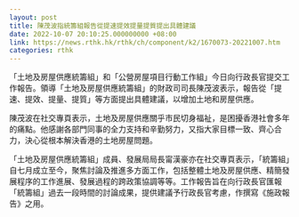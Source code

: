 ```yaml
---
layout: post
title: 陳茂波指統籌組報告從提速提效提量提質提出具體建議
date: 2022-10-07 20:10:25.000000000 +08:00
link: https://news.rthk.hk/rthk/ch/component/k2/1670073-20221007.htm
categories: rthk
---
```


「土地及房屋供應統籌組」和「公營房屋項目行動工作組」今日向行政長官提交工作報告。領導「土地及房屋供應統籌組」的財政司司長陳茂波表示，報告從「提速、提效、提量、提質」等方面提出具體建議，以增加土地和房屋供應。

陳茂波在社交專頁表示，土地及房屋供應關乎市民切身福祉，是困擾香港社會多年的痛點。他感謝各部門同事的全力支持和辛勤努力，又指大家目標一致、齊心合力，決心從根本解決香港的土地房屋問題。

「土地及房屋供應統籌組」成員、發展局局長甯漢豪亦在社交專頁表示，「統籌組」自七月成立至今，聚焦討論及推進多方面工作，包括整體土地及房屋供應、精簡發展程序的工作進展、發展過程的跨政策協調等等。工作報告旨在向行政長官匯報「統籌組」過去一段時間的討論成果，提供建議予行政長官考慮，作撰寫《施政報告》之用。
